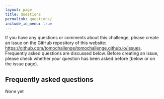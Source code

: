 ```yaml
---
layout: page
title: Questions
permalink: questions/
include_in_menu: true
---
```


If you have any questions or comments about this challenge, please create an issue on 
the GitHub repository of this website: https://github.com/tomochallenge/tomochallenge.github.io/issues.
Frequently asked questions are discussed below.
Before creating an issue, please check whether your question has been asked before (below or on the issue page).

## Frequently asked questions

None yet
